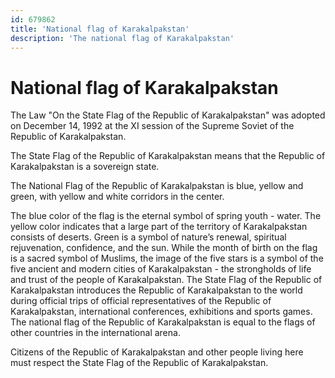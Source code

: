```yaml
---
id: 679862
title: 'National flag of Karakalpakstan'
description: 'The national flag of Karakalpakstan'
---
```


# National flag of Karakalpakstan

The Law "On the State Flag of the Republic of Karakalpakstan" was adopted on December 14, 1992 at the XI session of the Supreme Soviet of the Republic of Karakalpakstan.

The State Flag of the Republic of Karakalpakstan means that the Republic of Karakalpakstan is a sovereign state.

The National Flag of the Republic of Karakalpakstan is blue, yellow and green, with yellow and white corridors in the center.

The blue color of the flag is the eternal symbol of spring youth - water. The yellow color indicates that a large part of the territory of Karakalpakstan consists of deserts. Green is a symbol of nature’s renewal, spiritual rejuvenation, confidence, and the sun. While the month of birth on the flag is a sacred symbol of Muslims, the image of the five stars is a symbol of the five ancient and modern cities of Karakalpakstan - the strongholds of life and trust of the people of Karakalpakstan. The State Flag of the Republic of Karakalpakstan introduces the Republic of Karakalpakstan to the world during official trips of official representatives of the Republic of Karakalpakstan, international conferences, exhibitions and sports games. The national flag of the Republic of Karakalpakstan is equal to the flags of other countries in the international arena.

Citizens of the Republic of Karakalpakstan and other people living here must respect the State Flag of the Republic of Karakalpakstan.

